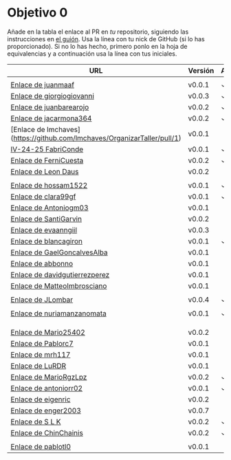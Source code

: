 # Objetivo 0

Añade en la tabla el enlace al PR en *tu* repositorio, siguiendo las
instrucciones en [el guión](http://jj.github.io/IV/documentos/proyecto/0.Repositorio). Usa
la línea con tu nick de GitHub (si lo has proporcionado). Si no lo has hecho,
primero ponlo en la hoja de equivalencias y a continuación usa la línea con tus
iniciales.

| URL                                                                                            | Versión | Alcanzado |
|------------------------------------------------------------------------------------------------|---------|-----------|
| <!-- Enlace de A E S -->                                                                       |         |           |
| [Enlace de juanmaaf](https://github.com/juanmaaf/Time-MoneyController/pull/1)                  | v0.0.1  | ✓         |
| [Enlace de giorgiogiovanni](https://github.com/giorgiogiovanni/PacketManager/pull/1)           | v0.0.3  | ✓         |
| [Enlace de juanbarearojo](https://github.com/juanbarearojo/privateChef/pull/1)                 | v0.0.2  | ✓         |
| [Enlace de jacarmona364](https://github.com/jacarmona364/Riskalc/pull/1)                       | v0.0.2  | ✓         |
| [Enlace de lmchaves] (https://github.com/lmchaves/OrganizarTaller/pull/1)                      | v0.0.1  |           |
| [IV-24-25 FabriConde](https://github.com/FabriConde/IV-2024-2025/pull/1)                       | v0.0.1  | ✓         |
| [Enlace de FerniCuesta](https://github.com/FerniCuesta/DrivePlanner/pull/1)                    | v0.0.2  | ✓         |
| [Enlace de Leon Daus](https://github.com/1E04/IV_cdc_crypto_organiser/pull/1)                  | v0.0.2  |           |
| <!-- Enlace de adiazcencillo -->                                                               |         |           |
| [Enlace de hossam1522](https://github.com/hossam1522/ModaTrack/pull/1)                         | v0.0.1  | ✓         |
| [Enlace de clara99gf](https://github.com/clara99gf/easy-gains/pull/1)                          | v0.0.1  | ✓         |
| [Enlace de Antoniogm03](https://github.com/Antoniogm03/RepartoComida/pull/1)                   | v0.0.1  |           |
| [Enlace de SantiGarvin](https://github.com/SantiGarvin/RentView/pull/2)                        | v0.0.2  |           |
| [Enlace de evaanngiil](https://github.com/evaanngiil/PresentCreator/pull/2)                    | v0.0.3  |           |
| [Enlace de blancagiron](https://github.com/blancagiron/SeguraSenior/pull/1)                    | v0.0.1  | ✓         |
| [Enlace de GaelGoncalvesAlba](https://github.com/GaelGoncalvesAlba/MovieBudget/pull/1)         | v0.0.1  |           |
| [Enlace de abbonno](https://github.com/abbonno/healthScheduler/pull/1)                         | v0.0.1  |           |
| [Enlace de davidgutierrezperez](https://github.com/davidgutierrezperez/Axel/pull/1)            | v0.0.1  |           |
| [Enlace de MatteoImbrosciano](https://github.com/MatteoImbrosciano/Urban-Traffic/pull/1)       | v0.0.1  |           |
| <!-- Enlace de MCL-2024 -->                                                                    |         |           |
| [Enlace de JLombar](https://github.com/JLombar/HorariosAutomatricula/pull/1)                   | v0.0.4  | ✓         |
| <!-- Enlace de joselopez10014 -->                                                              |         |           |
| [Enlace de nuriamanzanomata](https://github.com/mmnuria/PersonalSportCalendary/pull/1)         | v0.0.1  | ✓         |
| <!-- Enlace de M S C -->                                                                       |         |           |
| <!-- Enlace de javiernavacapa -->                                                              |         |           |
| <!-- Enlace de Carlosmapego8 -->                                                               |         |           |
| [Enlace de Mario25402](https://github.com/Mario25402/Calendar/pull/2)                          | v0.0.2  |           |
| [Enlace de Pablorc7](https://github.com/Pablorc7/Smart-Eats/pull/1)                            | v0.0.1  |           |
| [Enlace de mrh117](https://github.com/mrh117/proyectoupgrade/pull/1)                           | v0.0.1  |           |
| [Enlace de LuRDR](https://github.com/LuRDR/GestionHorarios/pull/1)                             | v0.0.1  |           |
| [Enlace de MarioRgzLpz](https://github.com/MarioRgzLpz/ArbitrageBets/pull/1)                   | v0.0.2  | ✓         |
| [Enlace de antoniorr02](https://github.com/antoniorr02/MenuConsulter/pull/1)                   | v0.0.1  | ✓         |
| [Enlace de eigenric](https://github.com/eigenric/lyricfeel/pull/1)                             | v0.0.2  |           |
| [Enlace de enger2003](https://github.com/enger2003/Practica_IV/pull/3)                         | v0.0.7  |           |
| [Enlace de S L K ](https://github.com/wickeet/Tripoli/pull/1)                                  | v0.0.2  | ✓         |
| [Enlace de ChinChainis ](https://github.com/ChinChainis/Proyecto_Reparahorarios_IV2425/pull/1) | v0.0.2  | ✓         |
| <!-- Enlace de anavaln -->                                                                     |         |           |
| [Enlace de pablotl0](https://github.com/pablotl0/control-energetico/pull/1)                    | v0.0.1  |           |



